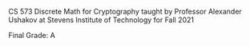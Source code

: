 CS 573 Discrete Math for Cryptography taught by Professor Alexander Ushakov at Stevens Institute of Technology for Fall 2021

Final Grade: A
